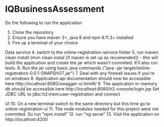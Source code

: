 # IQBusinessAssessment

Do the following to run the application

1. Clone the repository
2. Ensure you have maven 3+, java 8 and npm 6.11.3+ installed
3. Fire up a terminal of your choice

Data service
4. switch to the online-registration-service folder
5. run maven clean install (mvn clean instal [if maven is set up as recomended]) - this will build the application and create the jar which wasn't commited. It'll also run tests.
6. Run the jar using basic java commands ("java -jar target/online-registration-0.0.1-SNAPSHOT.jar")
7. Deal with any firewall issues if you're on windows
8. Application api documentation should now be accessible here http://localhost:8080/swagger-ui.html#/
9. The application in-memory db should be accessible here http://localhost:8080/h2-console/login.jsp 
   Set JDBC URL to jdbc:h2:mem:user-registration and connect

UI
10. On a new terminal switch to the same directory but this time go to online-registration-ui
11. The node modules needed for this project were not commited. So run "npm install"
12. run "ng serve"
13. Visit the application on http://localhost:4200